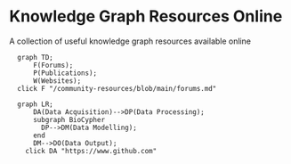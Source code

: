# Knowledge Graph Resources Online
A collection of useful knowledge graph resources available online
```mermaid
  graph TD; 
      F(Forums);
      P(Publications);
      W(Websites);
  click F "/community-resources/blob/main/forums.md"
```

```mermaid
  graph LR; 
      DA(Data Acquisition)-->DP(Data Processing);
      subgraph BioCypher
        DP-->DM(Data Modelling);
      end
      DM-->DO(Data Output);
    click DA "https://www.github.com"
```
